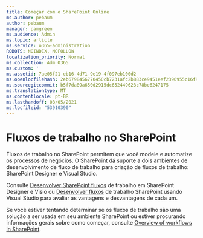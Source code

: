 ```yaml
---
title: Começar com o SharePoint Online
ms.author: pebaum
author: pebaum
manager: pamgreen
ms.audience: Admin
ms.topic: article
ms.service: o365-administration
ROBOTS: NOINDEX, NOFOLLOW
localization_priority: Normal
ms.collection: Adm_O365
ms.custom: ''
ms.assetid: 7ae05f21-eb16-4d71-9e19-4f097eb100d2
ms.openlocfilehash: 2eb6798456770450cb7231afc2b883ce9451eef2390955c16f9125014b41c489
ms.sourcegitcommit: b5f7da89a650d2915dc652449623c78be6247175
ms.translationtype: MT
ms.contentlocale: pt-BR
ms.lasthandoff: 08/05/2021
ms.locfileid: "53910390"
---
```

# <a name="workflows-in-sharepoint"></a>Fluxos de trabalho no SharePoint

Fluxos de trabalho no SharePoint permitem que você modele e automatize os processos de negócios. O SharePoint dá suporte a dois ambientes de desenvolvimento de fluxo de trabalho para criação de fluxos de trabalho: SharePoint Designer e Visual Studio. 

Consulte [Desenvolver SharePoint fluxos](https://docs.microsoft.com/sharepoint/dev/general-development/develop-sharepoint-workflows-using-visual-studio) de trabalho em SharePoint Designer e Visio ou [Desenvolver fluxos](https://docs.microsoft.com/sharepoint/dev/general-development/develop-sharepoint-workflows-using-visual-studio) de trabalho SharePoint usando Visual Studio para avaliar as vantagens e desvantagens de cada um. 

Se você estiver tentando determinar se os fluxos de trabalho são uma solução a ser usada em seu ambiente SharePoint ou estiver procurando informações gerais sobre como começar, consulte [Overview of workflows in SharePoint](https://docs.microsoft.com/sharepoint/dev/general-development/get-started-with-workflows-in-sharepoint#overview-of-workflows-in-sharepoint).